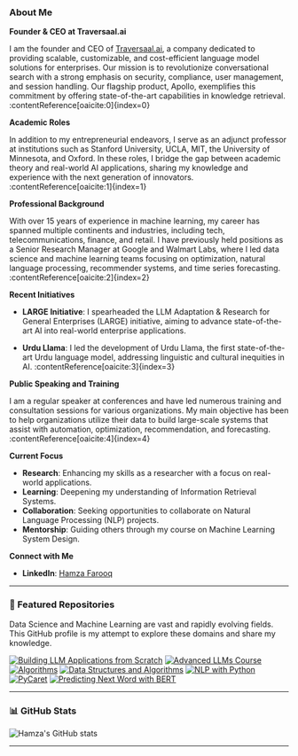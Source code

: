 ### About Me

**Founder & CEO at Traversaal.ai**

I am the founder and CEO of [Traversaal.ai](https://traversaal.ai), a company dedicated to providing scalable, customizable, and cost-efficient language model solutions for enterprises. Our mission is to revolutionize conversational search with a strong emphasis on security, compliance, user management, and session handling. Our flagship product, Apollo, exemplifies this commitment by offering state-of-the-art capabilities in knowledge retrieval. :contentReference[oaicite:0]{index=0}

**Academic Roles**

In addition to my entrepreneurial endeavors, I serve as an adjunct professor at institutions such as Stanford University, UCLA, MIT, the University of Minnesota, and Oxford. In these roles, I bridge the gap between academic theory and real-world AI applications, sharing my knowledge and experience with the next generation of innovators. :contentReference[oaicite:1]{index=1}

**Professional Background**

With over 15 years of experience in machine learning, my career has spanned multiple continents and industries, including tech, telecommunications, finance, and retail. I have previously held positions as a Senior Research Manager at Google and Walmart Labs, where I led data science and machine learning teams focusing on optimization, natural language processing, recommender systems, and time series forecasting. :contentReference[oaicite:2]{index=2}

**Recent Initiatives**

- **LARGE Initiative**: I spearheaded the LLM Adaptation & Research for General Enterprises (LARGE) initiative, aiming to advance state-of-the-art AI into real-world enterprise applications.

- **Urdu Llama**: I led the development of Urdu Llama, the first state-of-the-art Urdu language model, addressing linguistic and cultural inequities in AI. :contentReference[oaicite:3]{index=3}

**Public Speaking and Training**

I am a regular speaker at conferences and have led numerous training and consultation sessions for various organizations. My main objective has been to help organizations utilize their data to build large-scale systems that assist with automation, optimization, recommendation, and forecasting. :contentReference[oaicite:4]{index=4}

**Current Focus**

- **Research**: Enhancing my skills as a researcher with a focus on real-world applications.
- **Learning**: Deepening my understanding of Information Retrieval Systems.
- **Collaboration**: Seeking opportunities to collaborate on Natural Language Processing (NLP) projects.
- **Mentorship**: Guiding others through my course on Machine Learning System Design.

**Connect with Me**

- **LinkedIn**: [Hamza Farooq](https://www.linkedin.com/in/hamzafarooq/)

---

### 📌 Featured Repositories

Data Science and Machine Learning are vast and rapidly evolving fields. This GitHub profile is my attempt to explore these domains and share my knowledge.

[![Building LLM Applications from Scratch](https://github-readme-stats.vercel.app/api/pin/?username=hamzafarooq&repo=building-llm-applications-from-scratch)](https://github.com/hamzafarooq/building-llm-applications-from-scratch)
[![Advanced LLMs Course](https://github-readme-stats.vercel.app/api/pin/?username=hamzafarooq&repo=advanced-llms-course)](https://github.com/hamzafarooq/advanced-llms-course)
[![Algorithms](https://github-readme-stats.vercel.app/api/pin/?username=hamzafarooq&repo=algos)](https://github.com/hamzafarooq/algos)
[![Data Structures and Algorithms](https://github-readme-stats.vercel.app/api/pin/?username=hamzafarooq&repo=DataStructures-Algo)](https://github.com/hamzafarooq/DataStructures-Algo)
[![NLP with Python](https://github-readme-stats.vercel.app/api/pin/?username=hamzafarooq&repo=NLP-with-Python)](https://github.com/hamzafarooq/NLP-with-Python)
[![PyCaret](https://github-readme-stats.vercel.app/api/pin/?username=hamzafarooq&repo=pycaret)](https://github.com/hamzafarooq/pycaret)
[![Predicting Next Word with BERT](https://github-readme-stats.vercel.app/api/pin/?username=hamzafarooq&repo=predicting_next_word_BERT)](https://github.com/hamzafarooq/predicting_next_word_BERT)

---

### 📊 GitHub Stats

![Hamza's GitHub stats](https://github-readme-stats.vercel.app/api?username=hamzafarooq&show_icons=true&theme=radical)

---


